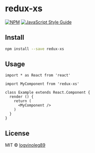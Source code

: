 # redux-xs

> 

[![NPM](https://img.shields.io/npm/v/redux-xs.svg)](https://www.npmjs.com/package/redux-xs) [![JavaScript Style Guide](https://img.shields.io/badge/code_style-standard-brightgreen.svg)](https://standardjs.com)

## Install

```bash
npm install --save redux-xs
```

## Usage

```tsx
import * as React from 'react'

import MyComponent from 'redux-xs'

class Example extends React.Component {
  render () {
    return (
      <MyComponent />
    )
  }
}
```

## License

MIT © [logvinoleg89](https://github.com/logvinoleg89)
